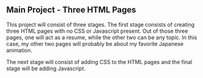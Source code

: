 Main Project - Three HTML Pages
------------------------------------------
This project will consist of three stages. The first stage consists of creating three HTML pages with no CSS or Javascript present. Out of those three pages, one will act as a resume, while the other two can be any topic. In this case, my other two pages will probably be about my favorite Japanese animation.

The next stage will consist of adding CSS to the HTML pages and the final stage will be adding Javascript. 